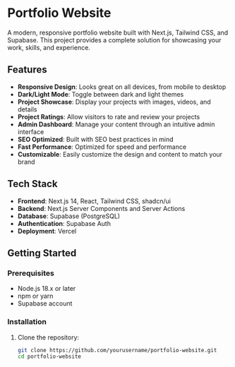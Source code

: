 # Portfolio Website

A modern, responsive portfolio website built with Next.js, Tailwind CSS, and Supabase. This project provides a complete solution for showcasing your work, skills, and experience.

## Features

- **Responsive Design**: Looks great on all devices, from mobile to desktop
- **Dark/Light Mode**: Toggle between dark and light themes
- **Project Showcase**: Display your projects with images, videos, and details
- **Project Ratings**: Allow visitors to rate and review your projects
- **Admin Dashboard**: Manage your content through an intuitive admin interface
- **SEO Optimized**: Built with SEO best practices in mind
- **Fast Performance**: Optimized for speed and performance
- **Customizable**: Easily customize the design and content to match your brand

## Tech Stack

- **Frontend**: Next.js 14, React, Tailwind CSS, shadcn/ui
- **Backend**: Next.js Server Components and Server Actions
- **Database**: Supabase (PostgreSQL)
- **Authentication**: Supabase Auth
- **Deployment**: Vercel

## Getting Started

### Prerequisites

- Node.js 18.x or later
- npm or yarn
- Supabase account

### Installation

1. Clone the repository:
   ```bash
   git clone https://github.com/yourusername/portfolio-website.git
   cd portfolio-website

